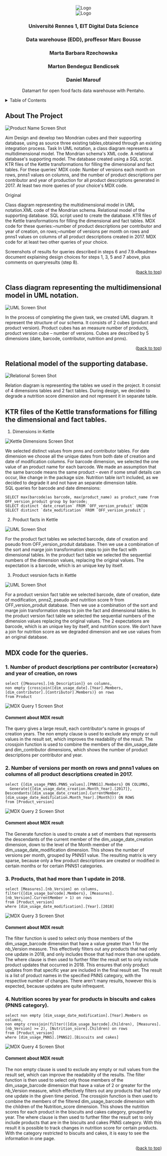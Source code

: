 <div align="center">
    <img src="images/unirennes1.png" alt="Logo">
    <br>
     <img src="images/istic1ren.png" alt="Logo">

  <h3 align="center">Université Rennes 1, EIT Digital Data Science </h3>
  <h3 align="center"> Data warehouse (EDD), proffesor Marc Bousse </h3>
  <h3 align="center">  Marta Barbara Rzechowska  </h3>
  <h3 align="center">  Marton Bendeguz Bendicsek  </h3>
  <h3 align="center">  Daniel Marouf  </h3>
  
  <p align="center">
    Datamart for open food facts data warehouse with Pentaho.
  </p>
</div>



<details>
  <summary>Table of Contents</summary>
  <ol>
    <li>
      <a href="#about-the-project">About The Project</a></li>
        <li><a href="#class-diagram-representing-the-multidimensional-model-in-uml-notation">Class diagram representing the multidimensional model in UML notation.</a></li>
    <li>
      <a href="#relational-model-of-the-supporting-database">Relational model of the supporting database.</a>
      </li>
      <li>
      <a href="#ktr-files-of-the-kettle-transformations-for-filling-the-dimensional-and-fact-tables">KTR files of the Kettle transformations for filling the dimensional and fact tables.</a>
      </li>
        <li><a href="#mdx-code-for-the-queries">MDX code for these queries.</a></li>
  </ol>
</details>


<!-- ABOUT THE PROJECT -->
## About The Project

![Product Name Screen Shot][product-screenshot]
                                  
Aim
Design and develop two Mondrian cubes and their supporting database, using as source three existing tables,obtained     through     an     existing integration process.
Task
In UML notation, a class diagram represents a multidimensional model. The Mondrian schema's XML code. A relational database's supporting model. The database created using a SQL script. KTR files of the Kettle transformations for filling the dimensional and fact tables. For these queries' MDX code: Number of versions each month on rows, pnns1 values on columns, and the number of product descriptions per contributor and year of production for all product descriptions generated in 2017. At least two more queries of your choice's MDX code.


Original

Class diagram representing the multidimensional model in UML notation.XML code of the Mondrian schema. Relational model of the supporting database. SQL script used to create the database. KTR files of the Kettle transformations for filling the dimensional and fact tables. MDX code for these queries:◦number of product descriptions per contributor  and year of creation, on rows;◦number of versions per month on rows and pnns1 values on columns of all product descriptions created in 2017. MDX code for at least two other queries of your choice.

Screenshots of results for queries described in steps 6 and 7.9.«Readme» document explaining design choices for steps 1, 3, 5 and 7 above, plus comments on queryresults (step 8).


<p align="right">(<a href="#readme-top">back to top</a>)</p>



## Class diagram representing the multidimensional model in UML notation.

![UML Screen Shot](https://github.com/bendicsekb/openfoodfacts_datamart/blob/main/images/UML_OpenFoodFacts-UML.png)

In the process of completing the given task, we created UML diagram. It represent the structure of our schema. It consists of 2 cubes (product and product version). Product cubes has an measure number of products, product version cube – number of versions. Cubes are described by 5 dimensions (date, barcode, contributor, nutrition and pnns).


<p align="right">(<a href="#readme-top">back to top</a>)</p>



<!-- GETTING STARTED -->
## Relational model of the supporting database.

![Relational Screen Shot][sql-screenshot]

Relation diagram is representing the tables we used in the project. It consist of 4 dimensions tables and 2 fact tables. During design, we decided to degrade a nutrition score dimension and not represent it in separate table.


## KTR files of the Kettle transformations for filling the dimensional and fact tables.

1. Dimensions in Kettle

![Kettle Dimensions Screen Shot](https://github.com/bendicsekb/openfoodfacts_datamart/blob/main/images/dimensions_kettle.png)

We selected distinct values from pnns and contributor tables. For date dimension we choose all the unique dates from both date of creation and date of modification columns. For barcode dimension, we selected the one value of an product name for each barcode. We made an assumption that the same barcode means the same product – even if some small details can occur, like change in the package size. Nutrition table isn’t included, as we decided to degrade it and not have an separate dimension table. <br />
SQL queries for barcode and date dimensions:
```
SELECT max(barcode)as barcode, max(product_name) as product_name from OFF_version_produit group by barcode;
SELECT distinct `date_creation` FROM `OFF_version_produit` UNION SELECT distinct `date_modification` FROM `OFF_version_produit`;
```

2. Product facts in Kettle

![UML Screen Shot](https://github.com/bendicsekb/openfoodfacts_datamart/blob/main/images/product_facts_kettle.png)

For the product fact tables we selected barcode, date of creation and pseudo from OFF_version_produit database. Then we use a combination of the sort and marge join transformation steps to join the fact with dimensional tables. In the product fact table we selected the sequential numbers of the dimension values, replacing the original values. The expectation is a barcode, which is an unique key by itself. 

3. Product vesrsion facts in Kettle

![UML Screen Shot](https://github.com/bendicsekb/openfoodfacts_datamart/blob/main/images/product_version_facts_kettle.png)

For a product version fact table we selected barcode, date of creation, date of modification, pnns2, pseudo and nutrition score fr from OFF_version_produit database. Then we use a combination of the sort and marge join transformation steps to join the fact and dimensional tables. In the product version fact table we selected the sequential numbers of the dimension values replacing the original values. The 2 expectations are barcode, which is an unique key by itself, and nutrition score. We don’t have a join for nutrition score as we degraded dimension and we use values from an original database. 

## MDX code for the queries.

### 1. Number of product descriptions per contributor («creator») and year of creation, on rows
```
select {[Measures].[nb_Description]} on columns,
non empty {crossjoin([dim_usage_date].[Year].Members, [dim_contributor].[Contributor].Members)} on rows
from Product
```
![MDX Query 1 Screen Shot](https://github.com/bendicsekb/openfoodfacts_datamart/blob/main/images/product_descriptions_per_contributor.png)

#### Comment about MDX result
The query gives a large result, each contributor's name in groups of creation years. The non empty clause is used to exclude any empty or null values in the result set, which improves the readability of the result. The crossjoin function is used to combine the members of the dim_usage_date and dim_contributor dimensions, which shows the number of product descriptions per contributor and year.

### 2. Number of versions per month on rows and pnns1 values on columns of all product descriptions created in 2017.
```
select {[dim_usage_PNNS.PNNS_values].[PNNS1].Members} ON COLUMNS,
  Generate({[dim_usage_date_creation.Month_Year].[2017]}, Descendants([dim_usage_date_creation].CurrentMember, [dim_usage_date_modification.Month_Year].[Month])) ON ROWS
from [Product_version]
```
![MDX Query 2 Screen Shot](https://github.com/bendicsekb/openfoodfacts_datamart/blob/main/images/versions_per_month_of_all_descriptions.png)

#### Comment about MDX result

The Generate function is used to create a set of members that represents the descendants of the current member of the dim_usage_date_creation dimension, down to the level of the Month member of the dim_usage_date_modification dimension. This shows the number of versions per month, grouped by PNNS1 value. The resulting matrix is very sparse, because only a few product descriptions are created or modified in certain months or for certain PNNS1 categories.

### 3. Products, that had more than 1 update in 2018.
```
select [Measures].[nb_Version] on columns,
filter({[dim_usage_barcode].Members}, [Measures].[nb_Version].CurrentMember > 1) on rows
from [Product_version]
where [dim_usage_date_modification].[Year].[2018]
```
![MDX Query 3 Screen Shot](https://github.com/bendicsekb/openfoodfacts_datamart/blob/main/images/products_more_than_one_update.png)

#### Comment about MDX result

The filter function is used to select only those members of the dim_usage_barcode dimension that have a value greater than 1 for the nb_Version measure. This effectively filters out any products that had only one update in 2018, and only includes those that had more than one update.
The where clause is then used to further filter the result set to only include product updates that occurred in 2018. This ensures that only product updates from that specific year are included in the final result set. The result is a list of product names in the specified PNNS category, with the respective number of changes. There aren't many results, however this is expected, because updates are quite infrequent.


### 4. Nutrition scores by year for products in biscuits and cakes (PNNS category).
```
select non empty [dim_usage_date_modification].[Year].Members on columns,
non empty crossjoin(filter(([dim_usage_barcode].Children), [Measures].[nb_Version] >= 2), [Nutrition_score].Children) on rows
from [Product_version]
where [dim_usage_PNNS].[PNNS2].[Biscuits and cakes]
```
![MDX Query 4 Screen Shot](https://github.com/bendicsekb/openfoodfacts_datamart/blob/main/images/nutrition_score_by_year_cakes.png)

#### Comment about MDX result
                                       
The non empty clause is used to exclude any empty or null values from the result set, which can improve the readability of the results. The filter function is then used to select only those members of the dim_usage_barcode dimension that have a value of 2 or greater for the nb_Version measure, which effectively filters out any products that had only one update in the given time period.
The crossjoin function is then used to combine the members of the filtered dim_usage_barcode dimension with the children of the Nutrition_score dimension. This shows the nutrition scores for each product in the biscuits and cakes category, grouped by year. The where clause is then used to further filter the result set to only include products that are in the biscuits and cakes PNNS category. With this result it is possible to track changes in nutrition score for certain products. With the category restricted to biscuits and cakes, it is easy to see the information in one page. 


<p align="right">(<a href="#readme-top">back to top</a>)</p>

[product-screenshot]: images/screenshot.png
[sql-screenshot]: images/MySQL_Relational.png

